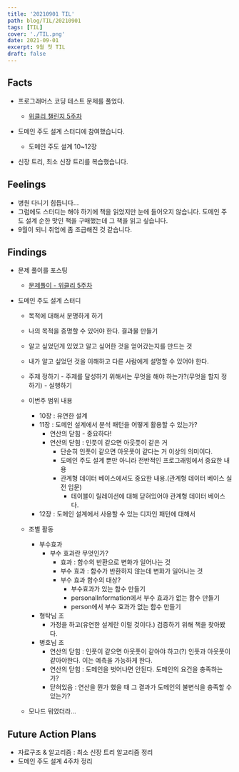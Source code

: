 ```yaml
---
title: '20210901 TIL'
path: blog/TIL/20210901
tags: [TIL]
cover: './TIL.png'
date: 2021-09-01
excerpt: 9월 첫 TIL
draft: false
---
```


## Facts

- 프로그래머스 코딩 테스트 문제를 풀었다.

  - [위클리 챌린지 5주차](https://programmers.co.kr/learn/courses/30/lessons/84512)

- 도메인 주도 설계 스터디에 참여했습니다.

  - 도메인 주도 설계 10~12장

- 신장 트리, 최소 신장 트리를 복습했습니다.

## Feelings

- 병원 다니기 힘듭니다...
- 그럼에도 스터디는 해야 하기에 책을 읽었지만 눈에 들어오지 않습니다. 도메인 주도 설계 순한 맛인 책을 구매했는데 그 책을 읽고 싶습니다.
- 9월이 되니 취업에 좀 조급해진 것 같습니다.

## Findings

- 문제 풀이를 포스팅

  - [문제풀이 - 위클리 5주차](htts://hyejineee.github.io/blog/daily-weekly-5)

- 도메인 주도 설계 스터디

  - 목적에 대해서 분명하게 하기
  - 나의 목적을 증명할 수 있어야 한다. 결과물 만들기
  - 알고 싶었던게 있었고 알고 싶어한 것을 얻어갔는지를 만드는 것
  - 내가 알고 싶었던 것을 이해하고 다른 사람에게 설명할 수 있어야 한다.
  - 주제 정하기 - 주제를 달성하기 위해서는 무엇을 해야 하는가?(무엇을 할지 정하기) - 실행하기

  - 이번주 범위 내용

    - 10장 : 유연한 설계
    - 11장 : 도메인 설계에서 분석 패턴을 어떻게 활용할 수 있는가?
      - 연산의 닫힘 - 중요하다!
      - 연산의 닫힘 : 인풋이 같으면 아웃풋이 같은 거
        - 단순히 인풋이 같으면 아웃풋이 같다는 거 이상의 의미이다.
        - 도메인 주도 설계 뿐만 아니라 전반적인 프로그래밍에서 중요한 내용
        - 관계형 데이터 베이스에서도 중요한 내용.(관계형 데이터 베이스 실전 입문)
          - 테이블이 릴레이션에 대해 닫혀있어야 관계형 데이터 베이스다.
    - 12장 : 도메인 설계에서 사용할 수 있는 디자인 패턴에 대해서

  - 조별 활동
    - 부수효과
      - 부수 효과란 무엇인가?
        - 효과 : 함수의 반환으로 변화가 일어나는 것
        - 부수 효과 : 함수가 반환하지 않는데 변화가 일어나는 것
        - 부수 효과 함수의 대상?
          - 부수효과가 있는 함수 만들기
          - personalInformation에서 부수 효과가 없는 함수 만들기
          - person에서 부수 효과가 없는 함수 만들기
    - 형탁님 조
      - 가정을 하고(유연한 설계란 이럴 것이다.) 검증하기 위해 책을 찾아봤다.
    - 병호님 조
      - 연산의 닫힘 : 인풋이 같으면 아웃풋이 같아야 하고(?)
        인풋과 아웃풋이 같아야한다. 이는 예측을 가능하게 한다.
      - 연산의 닫힘 : 도메인을 벗어나면 안된다. 도메인의 요건을 충족하는 가?
      - 닫혀있음 : 연산을 뭔가 했을 때 그 결과가 도메인의 불변식을 충족할 수 있는가?
  - 모나드 뭐였더라...

## Future Action Plans

- 자료구조 & 알고리즘 : 최소 신장 트리 알고리즘 정리
- 도메인 주도 설계 4주차 정리
